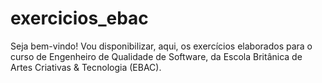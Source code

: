 # exercicios_ebac

Seja bem-vindo!
Vou disponibilizar, aqui, os exercícios elaborados para o curso de Engenheiro de Qualidade de Software, da Escola Britânica de Artes Criativas & Tecnologia (EBAC).
